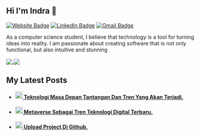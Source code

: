## Hi I'm Indra 👋

[![Website Badge](https://img.shields.io/badge/-Indra%20Dwiyulianto-47CCCC?style=flat&logo=Google-Chrome&logoColor=white)](https://indradwiyulianto.my.id/)
[![LinkedIn Badge](https://img.shields.io/badge/-indra%20dwiyulianto-0A66C2?style=flat&logo=linkedin&logoColor=white)](https://www.linkedin.com/in/indra-dwiyulianto/)
[![Gmail Badge](https://img.shields.io/badge/-workingindra1-c14438?style=flat&logo=Gmail&logoColor=white&link=mailto:workingindra1@gmail.com)](mailto:workingindra1@gmail.com)

<!--
- 🔭 I’m currently working on ...
- 🌱 I’m currently learning ...
-->

As a computer science student, I believe that technology is a tool for turning ideas into reality. I am passionate about creating software that is not only functional, but also intuitive and stunning

<a href="https://github.com/workingindra">
  <img align="center" src="https://github-readme-stats.vercel.app/api?username=workingindra&count_private=true&show_icons=true&theme=chartreuse-dark" />
</a>
<a href="https://github.com/workingindra">
  <img align="center" src="https://github-readme-stats.vercel.app/api/top-langs/?username=workingindra&layout=compact&theme=chartreuse-dark&langs_count=8" />
</a>

## My Latest Posts
<ul>
  <li><a href="https://indradwiyulianto.my.id/blog-detail/teknologi-masa-depan-tantangan-dan-tren-yang-akan-terjadi"><b><img src="https://indradwiyulianto.my.id/assets/uploads/blog/88e8aef0f4402ef21d2c24543e55020c.jpg" width="20" alt="post_1" /> Teknologi Masa Depan Tantangan Dan Tren Yang Akan Terjadi.</i></li><br>
  <li><a href="https://indradwiyulianto.my.id/blog-detail/metaverse-sebagai-tren-teknologi-digital-terbaru"><b><img src="https://indradwiyulianto.my.id/assets/uploads/blog/6a9c7ccb804b55fbc9354be383d7c8c5.jpg" width="20" alt="post_2" /> Metaverse Sebagai Tren Teknologi Digital Terbaru.</i></li><br>
  <li><a href="https://indradwiyulianto.my.id/blog-detail/upload-project-di-github"><b><img src="https://indradwiyulianto.my.id/assets/uploads/blog/71dadc0e921d77671549d73893c4c7c2.png" width="20" alt="post_3" /> Upload Project Di Github.</i></li>
</ul>

